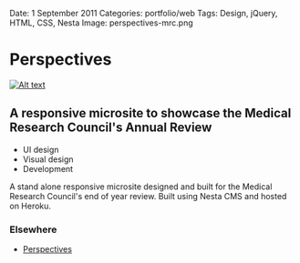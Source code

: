 Date: 1 September 2011
Categories: portfolio/web
Tags: Design, jQuery, HTML, CSS, Nesta
Image: perspectives-mrc.png

# Perspectives

[![Alt text](/attachments/perspectives-mrc.png "Perspectives website front page")](http://perspectives.mrc.ac.uk/)

## A responsive microsite to showcase the Medical Research Council's Annual Review

<ul class="skills">
  <li>UI design</li>
  <li>Visual design</li>
  <li>Development</li>
</ul>

A stand alone responsive microsite designed and built for the Medical Research Council's end of year review. Built using Nesta CMS and hosted on Heroku.

### Elsewhere

* [Perspectives](http://perspectives.mrc.ac.uk/)